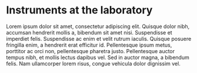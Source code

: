 # Instruments at the laboratory

Lorem ipsum dolor sit amet, consectetur adipiscing elit. Quisque dolor nibh, accumsan hendrerit mollis a, bibendum sit amet nisi. Suspendisse et imperdiet felis. Suspendisse ac enim et velit rutrum iaculis. Quisque posuere fringilla enim, a hendrerit erat efficitur id. Pellentesque ipsum metus, porttitor ac orci non, pellentesque pharetra justo. Pellentesque auctor tempus nibh, et mollis lectus dapibus vel. Sed in auctor magna, a bibendum felis. Nam ullamcorper lorem risus, congue vehicula dolor dignissim vel.